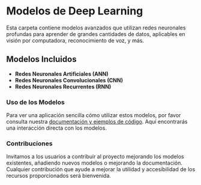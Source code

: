 # Modelos de Deep Learning

Esta carpeta contiene modelos avanzados que utilizan redes neuronales profundas para aprender de grandes cantidades de datos, aplicables en visión por computadora, reconocimiento de voz, y más.

## Modelos Incluidos

- **Redes Neuronales Artificiales (ANN)**
- **Redes Neuronales Convolucionales (CNN)**
- **Redes Neuronales Recurrentes (RNN)**

### Uso de los Modelos

Para ver una aplicación sencilla cómo utilizar estos modelos, por favor consulta nuestra [documentación y ejemplos de código](URL_AQUI). Aquí encontrarás una interacción directa con los modelos.

### Contribuciones

Invitamos a los usuarios a contribuir al proyecto mejorando los modelos existentes, añadiendo nuevos modelos o mejorando la documentación. Cualquier contribución que ayude a mejorar la utilidad y accesibilidad de los recursos proporcionados será bienvenida.
